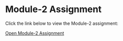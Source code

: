 
# Module-2 Assignment

Click the link below to view the Module-2 assignment:

[Open Module-2 Assignment](https://ghbulut.github.io/coursera/Module-2/index.html)
